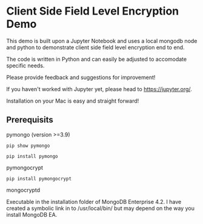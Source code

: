 # Client Side Field Level Encryption Demo

This demo is built upon a Jupyter Notebook and uses a local mongodb node and python to demonstrate client side field level encryption end to end.

The code is written in Python and can easily be adjusted to accomodate specific needs.

Please provide feedback and suggestions for improvement!

If you haven't worked with Jupyter yet, please head to https://jupyter.org/.

Installation on your Mac is easy and straight forward!




## Prerequisits

pymongo (version >=3.9)

```pip show pymongo```

```pip install pymongo```

pymongocrypt

```pip install pymongocrypt```

mongocryptd

Executable in the installation folder of MongoDB Enterprise 4.2.
I have created a symbolic link in to /usr/local/bin/ but may depend on the way you install MongoDB EA.
